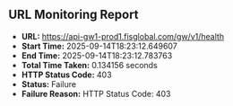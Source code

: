 ## URL Monitoring Report

- **URL:** https://api-gw1-prod1.fisglobal.com/gw/v1/health
- **Start Time:** 2025-09-14T18:23:12.649607
- **End Time:** 2025-09-14T18:23:12.783763
- **Total Time Taken:** 0.134156 seconds
- **HTTP Status Code:** 403
- **Status:** Failure
- **Failure Reason:** HTTP Status Code: 403
